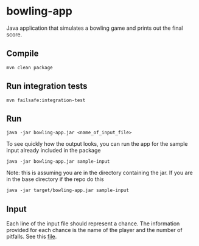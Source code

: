 # bowling-app
Java application that simulates a bowling game and prints out the final score.

## Compile
`mvn clean package`

## Run integration tests
`mvn failsafe:integration-test`

## Run
  <code>java -jar bowling-app.jar <name_of_input_file></code>
<p>To see quickly how the output looks, you can run the app for the sample input already included in the package</p>
  <code>java -jar bowling-app.jar sample-input</code>
  <p> Note: this is assuming you are in the directory containing the jar. If you are in the base directory if the repo do this </p>
  <code>java -jar target/bowling-app.jar sample-input</code>

## Input
Each line of the input file should represent a chance. The information provided for each chance is the name of the player and the number of pitfalls. See this [file](https://github.com/thelmagali/bowling-app/blob/master/src/main/resources/sample-input).

